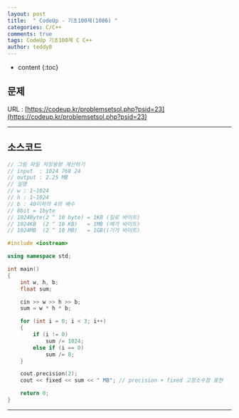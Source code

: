 ```yaml
---
layout: post   
title:  " CodeUp - 기초100제(1086) "
categories: C/C++
comments: true
tags: CodeUp 기초100제 C C++
author: teddy8  
---
```

* content
{:toc}

## 문제
URL : [https://codeup.kr/problemsetsol.php?psid=23](https://codeup.kr/problemsetsol.php?psid=23)

---

## 소스코드
``` cpp
// 그림 파일 저장용량 계산하기
// input  : 1024 768 24
// output : 2.25 MB
// 설명
// w : 1~1024
// h : 1~1024
// b : 40이하의 4의 배수
// 8bit = 1byte
// 1024Byte(2 ^ 10 byte) = 1KB (킬로 바이트)
// 1024KB  (2 ^ 10 KB)   = 1MB (메가 바이트)
// 1024MB  (2 ^ 10 MB)   = 1GB((기가 바이트)

#include <iostream>

using namespace std;

int main()
{
	int w, h, b;
	float sum;

	cin >> w >> h >> b;
	sum = w * h * b;

	for (int i = 0; i < 3; i++)
	{
		if (i != 0)
			sum /= 1024;
		else if (i == 0)
			sum /= 8;
	}

	cout.precision(2);
	cout << fixed << sum << " MB"; // precision + fixed 고정소수점 표현

	return 0;
}
```

---
